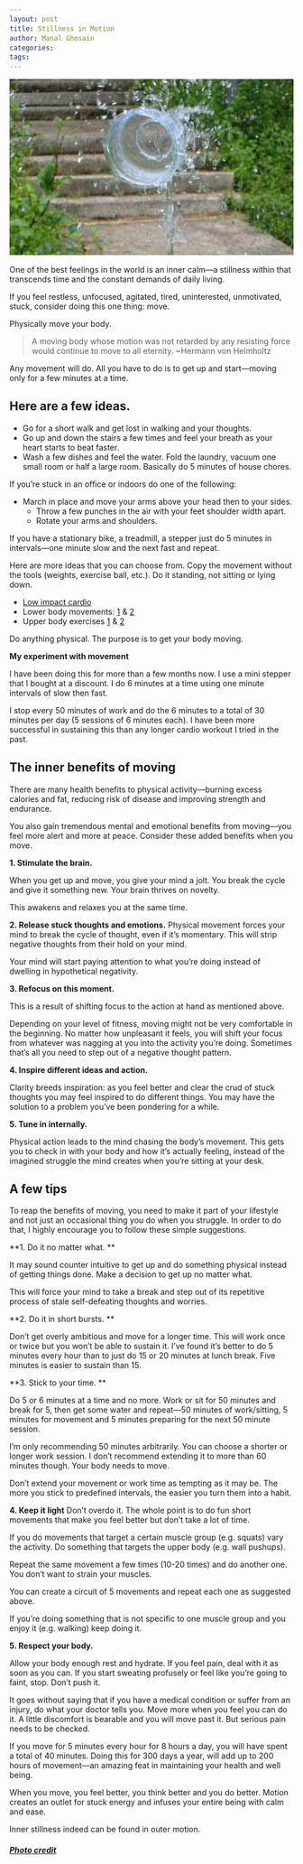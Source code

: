 ```yaml
---
layout: post
title: Stillness in Motion
author: Manal Ghosain
categories:
tags:
---
```


![Water in motion](/images/water.jpg)

One of the best feelings in the world is an inner calm—a stillness within that transcends time and the constant demands of daily living. 

If you feel restless, unfocused, agitated, tired, uninterested, unmotivated, stuck, consider doing this one thing: move. 

Physically move your body. 

> A moving body whose motion was not retarded by any resisting force would continue to move to all eternity. ~Hermann von Helmholtz

Any movement will do. All you have to do is to get up and start—moving only for a few minutes at a time. 

## Here are a few ideas.

  * Go for a short walk and get lost in walking and your thoughts.
  * Go up and down the stairs a few times and feel your breath as your heart starts to beat faster.
  * Wash a few dishes and feel the water. Fold the laundry, vacuum one small room or half a large room. Basically do 5 minutes of house chores.

If you’re stuck in an office or indoors do one of the following: 
  
* March in place and move your arms above your head then to your sides.
  * Throw a few punches in the air with your feet shoulder width apart.
  * Rotate your arms and shoulders.

If you have a stationary bike, a treadmill, a stepper just do 5 minutes in intervals—one minute slow and the next fast and repeat. 

Here are more ideas that you can choose from. Copy the movement without the tools (weights, exercise ball, etc.). Do it standing, not sitting or lying down. 

  * [Low impact cardio](http://exercise.about.com/library/bllowimpactcardioblast1.htm)
  * Lower body movements: [1](http://exercise.about.com/cs/butthipsthighs/l/aa040201b.htm) & [2](http://exercise.about.com/library/bllowerbodystrength.htm)
  * Upper body exercises [1](http://exercise.about.com/cs/exerciseworkouts/l/blpyramidarms.htm) & [2](http://exercise.about.com/library/blupperbodystrength.htm)

Do anything physical. The purpose is to get your body moving. 

**My experiment with movement** 

I have been doing this for more than a few months now. I use a mini stepper that I bought at a discount. I do 6 minutes at a time using one minute intervals of slow then fast. 

I stop every 50 minutes of work and do the 6 minutes to a total of 30 minutes per day (5 sessions of 6 minutes each). I have been more successful in sustaining this than any longer cardio workout I tried in the past. 

## The inner benefits of moving

There are many health benefits to physical activity—burning excess calories and fat, reducing risk of disease and improving strength and endurance. 

You also gain tremendous mental and emotional benefits from moving—you feel more alert and more at peace. Consider these added benefits when you move. 

**1\. Stimulate the brain.** 

When you get up and move, you give your mind a jolt. You break the cycle and give it something new. Your brain thrives on novelty. 

This awakens and relaxes you at the same time. 

**2\. Release stuck thoughts and emotions.** Physical movement forces your mind to break the cycle of thought, even if it’s momentary. This will strip negative thoughts from their hold on your mind. 

Your mind will start paying attention to what you’re doing instead of dwelling in hypothetical negativity. 

**3\. Refocus on this moment.** 

This is a result of shifting focus to the action at hand as mentioned above. 

Depending on your level of fitness, moving might not be very comfortable in the beginning. No matter how unpleasant it feels, you will shift your focus from whatever was nagging at you into the activity you’re doing. Sometimes that’s all you need to step out of a negative thought pattern.

**4\. Inspire different ideas and action.** 

Clarity breeds inspiration: as you feel better and clear the crud of stuck thoughts you may feel inspired to do different things. You may have the solution to a problem you’ve been pondering for a while. 

**5\. Tune in internally.** 

Physical action leads to the mind chasing the body’s movement. This gets you to check in with your body and how it’s actually feeling, instead of the imagined struggle the mind creates when you’re sitting at your desk. 

## A few tips

To reap the benefits of moving, you need to make it part of your lifestyle and not just an occasional thing you do when you struggle. In order to do that, I highly encourage you to follow these simple suggestions. 

**1. Do it no matter what. ** 

It may sound counter intuitive to get up and do something physical instead of getting things done. Make a decision to get up no matter what. 

This will force your mind to take a break and step out of its repetitive process of stale self-defeating thoughts and worries. 

**2. Do it in short bursts. ** 

Don’t get overly ambitious and move for a longer time. This will work once or twice but you won’t be able to sustain it. I’ve found it’s better to do 5 minutes every hour than to just do 15 or 20 minutes at lunch break. Five minutes is easier to sustain than 15. 

**3. Stick to your time. ** 

Do 5 or 6 minutes at a time and no more. Work or sit for 50 minutes and break for 5, then get some water and repeat—50 minutes of work/sitting, 5 minutes for movement and 5 minutes preparing for the next 50 minute session. 

I’m only recommending 50 minutes arbitrarily. You can choose a shorter or longer work session. I don’t recommend extending it to more than 60 minutes though. Your body needs to move. 

Don’t extend your movement or work time as tempting as it may be. The more you stick to predefined intervals, the easier you turn them into a habit. 

**4. Keep it light** Don’t overdo it. The whole point is to do fun short movements that make you feel better but don’t take a lot of time. 

If you do movements that target a certain muscle group (e.g. squats) vary the activity. Do something that targets the upper body (e.g. wall pushups). 

Repeat the same movement a few times (10-20 times) and do another one. You don’t want to strain your muscles. 

You can create a circuit of 5 movements and repeat each one as suggested above. 

If you’re doing something that is not specific to one muscle group and you enjoy it (e.g. walking) keep doing it. 

**5. Respect your body.** 

Allow your body enough rest and hydrate. If you feel pain, deal with it as soon as you can. If you start sweating profusely or feel like you’re going to faint, stop. Don’t push it. 

It goes without saying that if you have a medical condition or suffer from an injury, do what your doctor tells you. Move more when you feel you can do it. A little discomfort is bearable and you will move past it. But serious pain needs to be checked. 

If you move for 5 minutes every hour for 8 hours a day, you will have spent a total of 40 minutes. Doing this for 300 days a year, will add up to 200 hours of movement—an amazing feat in maintaining your health and well being. 

When you move, you feel better, you think better and you do better. Motion creates an outlet for stuck energy and infuses your entire being with calm and ease. 

Inner stillness indeed can be found in outer motion. 

##### [Photo credit](http://www.flickr.com/photos/argenberg/87040869/)